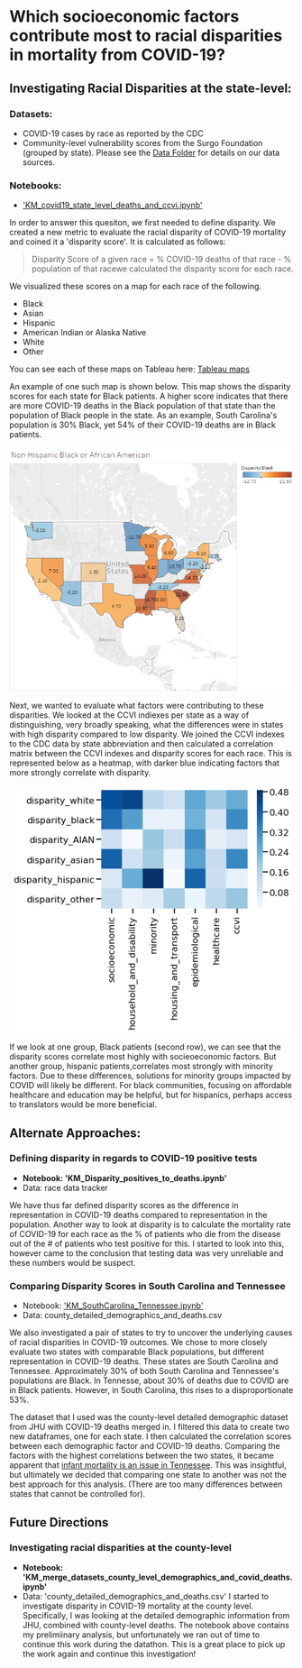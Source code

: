 # Which socioeconomic factors contribute most to racial disparities in mortality from COVID-19?

## Investigating Racial Disparities at the state-level:
### Datasets: 
 * COVID-19 cases by race as reported by the CDC 
 * Community-level vulnerability scores from the Surgo Foundation (grouped by state). 
Please see the [Data Folder](https://github.com/kmussar/covid19_datathon/tree/master/data) for details on our data sources. 

### Notebooks: 
 * ['KM_covid19_state_level_deaths_and_ccvi.ipynb'](https://github.com/kmussar/covid19_datathon/blob/master/eda/KM_covid19_state_level_deaths_and_ccvi.ipynb)

In order to answer this quesiton, we first needed to define disparity. We created a new metric to evaluate the racial disparity of COVID-19 mortality and coined it a 'disparity score'. It is calculated as follows:
> Disparity Score of a given race = % COVID-19 deaths of that race - % population of that racewe calculated the disparity score for each race. 

We visualized these scores on a map for each race of the following.  
* Black
* Asian
* Hispanic
* American Indian or Alaska Native 
* White 
* Other 

You can see each of these maps on Tableau here: [Tableau maps](https://public.tableau.com/profile/kristin.mussar#!/vizhome/maps_of_disparity_state/White) 

An example of one such map is shown below. This map shows the disparity scores for each state for Black patients. A higher score indicates that there are more COVID-19 deaths in the Black population of that state than the population of Black people in the state. As an example, South Carolina's population is 30% Black, yet 54% of their COVID-19 deaths are in Black patients.  

![Image](map_of_disparity_black.png)

Next, we wanted to evaluate what factors were contributing to these disparities. We looked at the CCVI indiexes per state as a way of distinguishing, very broadly speaking, what the differences were in states with high disparity compared to low disparity. We joined the CCVI indexes to the CDC data by state abbreviation and then calculated a correlation matrix between the CCVI indexes and disparity scores for each race. This is represented below as a heatmap, with darker blue indicating factors that more strongly correlate with disparity. 

![heatmap](overal_correlation_disparity_by_ccvi.png)

If we look at one group, Black patients (second row), we can see that the disparity scores correlate most highly with socieoeconomic factors. But another group, hispanic patients,correlates most strongly with minority factors. Due to these differences, solutions for minority groups impacted by COVID will likely be different. For black communities, focusing on affordable healthcare and education may be helpful, but for hispanics, perhaps access to translators would be more beneficial. 


## Alternate Approaches:
### Defining disparity in regards to COVID-19 positive tests 
* **Notebook: 'KM_Disparity_positives_to_deaths.ipynb'** 
* Data: race data tracker 

We have thus far defined disparity scores as the difference in representation in COVID-19 deaths compared to representation in the population. Another way to look at disparity is to calculate the mortality rate of COVID-19 for each race as the % of patients who die from the disease out of the # of patients who test positive for this. I started to look into this, however came to the conclusion that testing data was very unreliable and these numbers would be suspect. 
 

### Comparing Disparity Scores in South Carolina and Tennessee
* Notebook: ['KM_SouthCarolina_Tennessee.ipynb'](https://github.com/kmussar/covid19_datathon/blob/master/eda/KM_SouthCarolina_Tennessee.ipynb)
* Data: county_detailed_demographics_and_deaths.csv 

We also investigated a pair of states to try to uncover the underlying causes of racial disparities in COVID-19 outcomes. We chose to more closely evaluate two states with comparable Black populations, but different representation in COVID-19 deaths. These states are South Carolina and Tennessee. Approximately 30% of both South Carolina and Tennessee's populations are Black. In Tennesse, about 30% of deaths due to COVID are in Black patients. However, in South Carolina, this rises to a disproportionate 53%. 

The dataset that I used was the county-level detailed demographic dataset from JHU with COVID-19 deaths merged in. I filtered this data to create two new dataframes, one for each state. I then calculated the correlation scores between each demographic factor and COVID-19 deaths. Comparing the factors with the highest correlations between the two states, it became apparent that [infant mortality is an issue in Tennessee](https://ccf.georgetown.edu/2018/11/14/new-policy-brief-asks-why-are-tennessee-moms-and-babies-dying-at-such-a-high-rate/). This was insightful, but ultimately we decided that comparing one state to another was not the best approach for this analysis. (There are too many differences between states that cannot be controlled for). 

## Future Directions
### Investigating racial disparities at the county-level
* **Notebook: 'KM_merge_datasets_county_level_demographics_and_covid_deaths.ipynb'**
* Data: 'county_detailed_demographics_and_deaths.csv'
I started to investigate disparity in COVID-19 mortality at the county level. Specifically, I was looking at the detailed demographic information from JHU, combined with county-level deaths. The notebook above contains my prelimiinary analysis, but unfortunately we ran out of time to continue this work during the datathon. This is a great place to pick up the work again and continue this investigation! 
